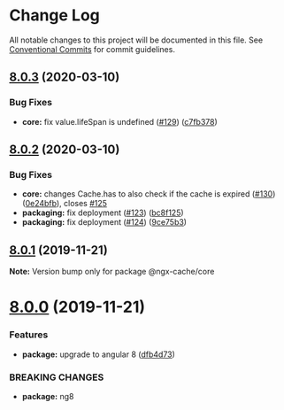 # Change Log

All notable changes to this project will be documented in this file.
See [Conventional Commits](https://conventionalcommits.org) for commit guidelines.

## [8.0.3](https://github.com/fulls1z3/ngx-cache/compare/v8.0.2...v8.0.3) (2020-03-10)


### Bug Fixes

* **core:** fix value.lifeSpan is undefined ([#129](https://github.com/fulls1z3/ngx-cache/issues/129)) ([c7fb378](https://github.com/fulls1z3/ngx-cache/commit/c7fb3780365835be3e0db3b629ce7992b7e92b24))





## [8.0.2](https://github.com/fulls1z3/ngx-cache/compare/v8.0.1...v8.0.2) (2020-03-10)


### Bug Fixes

* **core:** changes Cache.has to also check if the cache is expired ([#130](https://github.com/fulls1z3/ngx-cache/issues/130)) ([0e24bfb](https://github.com/fulls1z3/ngx-cache/commit/0e24bfb87f2781a54642e7c54b210e1dbc4ded2c)), closes [#125](https://github.com/fulls1z3/ngx-cache/issues/125)
* **packaging:** fix deployment ([#123](https://github.com/fulls1z3/ngx-cache/issues/123)) ([bc8f125](https://github.com/fulls1z3/ngx-cache/commit/bc8f12562601ccd050ff5c7b0f27a6696ce1654d))
* **packaging:** fix deployment ([#124](https://github.com/fulls1z3/ngx-cache/issues/124)) ([9ce75b3](https://github.com/fulls1z3/ngx-cache/commit/9ce75b31817c3c0a74062f41b0b7d4f8858300cd))





## [8.0.1](https://github.com/fulls1z3/ngx-cache/compare/v8.0.0...v8.0.1) (2019-11-21)

**Note:** Version bump only for package @ngx-cache/core





# [8.0.0](https://github.com/fulls1z3/ngx-cache/compare/v6.0.0-rc.1...v8.0.0) (2019-11-21)


### Features

* **package:** upgrade to angular 8 ([dfb4d73](https://github.com/fulls1z3/ngx-cache/commit/dfb4d7328a65ef24fe27a6371e0f90548bb68fbe))


### BREAKING CHANGES

* **package:** ng8
